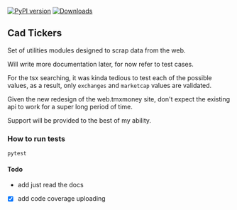 [![PyPI version](https://badge.fury.io/py/cad-tickers.svg)](https://badge.fury.io/py/cad-tickers) [![Downloads](https://pepy.tech/badge/cad-tickers)](https://pepy.tech/project/cad-tickers)

## Cad Tickers

Set of utilities modules designed to scrap data from the web.

Will write more documentation later, for now refer to test cases.


For the tsx searching, it was kinda tedious to test each of the possible values, as a result, only `exchanges` and `marketcap` values are validated.

Given the new redesign of the web.tmxmoney site, don't expect the existing api to work
for a super long period of time.

Support will be provided to the best of my ability.

### How to run tests

```
pytest
```

#### Todo

* add just read the docs
* [x] add code coverage uploading 
